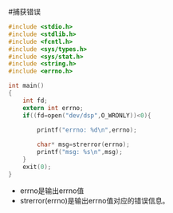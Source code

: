#捕获错误
```c
#include <stdio.h>
#include <stdlib.h>
#include <fcntl.h>
#include <sys/types.h>
#include <sys/stat.h>
#include <string.h>
#include <errno.h>

int main()
{
	int fd;
	extern int errno;
	if((fd=open("dev/dsp",O_WRONLY))<0){
		
		printf("errno: %d\n",errno);

		char* msg=strerror(errno);
		printf("msg: %s\n",msg);
	}
	exit(0);
}
```
 * errno是输出errno值
 * strerror(errno)是输出errno值对应的错误信息。